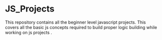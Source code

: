 # JS_Projects

This repository contains all the beginner level javascript projects. This covers all the basic js concepts required to build proper logic building while working on js projects .
